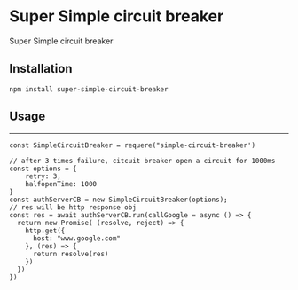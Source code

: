 # Super Simple circuit breaker

Super Simple circuit breaker


## Installation

```
npm install super-simple-circuit-breaker
```

## Usage
---
```
const SimpleCircuitBreaker = requere("simple-circuit-breaker')

// after 3 times failure, citcuit breaker open a circuit for 1000ms
const options = {
    retry: 3,
    halfopenTime: 1000
}
const authServerCB = new SimpleCircuitBreaker(options);
// res will be http response obj
const res = await authServerCB.run(callGoogle = async () => {
  return new Promise( (resolve, reject) => {
    http.get({
      host: "www.google.com"
    }, (res) => {
      return resolve(res)
    })
  })
})

